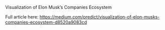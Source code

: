 Visualization of Elon Musk’s Companies Ecosystem

Full article here: https://medium.com/predict/visualization-of-elon-musks-companies-ecosystem-d8520a9083cd

